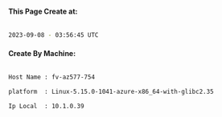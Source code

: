 
   
#### This Page Create at:

```bash

2023-09-08 - 03:56:45 UTC

```

#### Create By Machine:

```bash

Host Name : fv-az577-754

platform  : Linux-5.15.0-1041-azure-x86_64-with-glibc2.35

Ip Local  : 10.1.0.39

```

